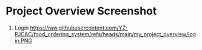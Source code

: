 # Project Overview Screenshot

1. Login
https://raw.githubusercontent.com/YZ-PJCAC/food_ordering_system/refs/heads/main/my_project_overview/login.PNG
